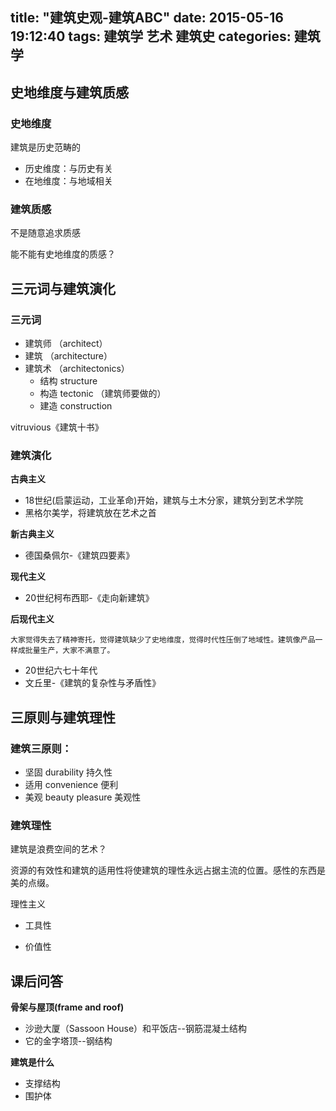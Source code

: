 title: "建筑史观-建筑ABC"
date: 2015-05-16 19:12:40
tags: 建筑学 艺术 建筑史
categories: 建筑学 
---
## 史地维度与建筑质感

### 史地维度
建筑是历史范畴的

* 历史维度：与历史有关
* 在地维度：与地域相关

### 建筑质感

不是随意追求质感

能不能有史地维度的质感？


## 三元词与建筑演化

### 三元词

* 建筑师	（architect）
* 建筑	（architecture）
* 建筑术	（architectonics）
	* 结构 structure 
	* 构造 tectonic （建筑师要做的）
	* 建造 construction 


vitruvious《建筑十书》

### 建筑演化

__古典主义__

* 18世纪(启蒙运动，工业革命)开始，建筑与土木分家，建筑分到艺术学院
* 黑格尔美学，将建筑放在艺术之首

__新古典主义__

* 德国桑佩尔-《建筑四要素》

__现代主义__

* 20世纪柯布西耶-《走向新建筑》

__后现代主义__

	大家觉得失去了精神寄托，觉得建筑缺少了史地维度，觉得时代性压倒了地域性。建筑像产品一样成批量生产，大家不满意了。

* 20世纪六七十年代
* 文丘里-《建筑的复杂性与矛盾性》

## 三原则与建筑理性

### 建筑三原则：

* 坚固 durability 持久性
* 适用 convenience 便利
* 美观 beauty pleasure 美观性

### 建筑理性 

建筑是浪费空间的艺术？

资源的有效性和建筑的适用性将使建筑的理性永远占据主流的位置。感性的东西是美的点缀。

理性主义

* 工具性

* 价值性

## 课后问答

__骨架与屋顶(frame and roof)__

* 沙逊大厦（Sassoon House）和平饭店--钢筋混凝土结构
* 它的金字塔顶--钢结构



__建筑是什么__

* 支撑结构
* 围护体